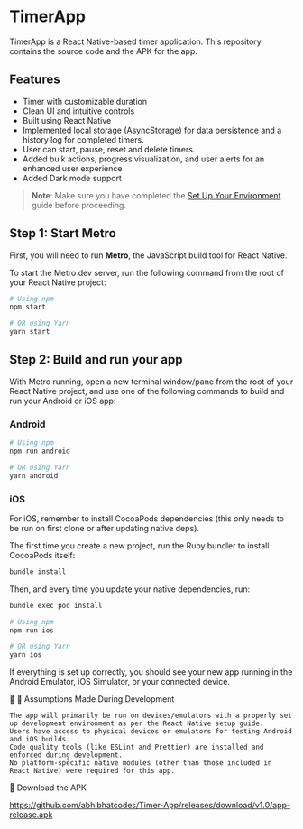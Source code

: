 # TimerApp

TimerApp is a React Native-based timer application. This repository contains the source code and the APK for the app.

## Features
- Timer with customizable duration
- Clean UI and intuitive controls
- Built using React Native
- Implemented local storage (AsyncStorage) for data persistence and a history log for completed timers.
- User can start, pause, reset and delete timers.
- Added bulk actions, progress visualization, and user alerts for an enhanced user experience
- Added Dark mode support
  


> **Note**: Make sure you have completed the [Set Up Your Environment](https://reactnative.dev/docs/set-up-your-environment) guide before proceeding.

## Step 1: Start Metro

First, you will need to run **Metro**, the JavaScript build tool for React Native.

To start the Metro dev server, run the following command from the root of your React Native project:

```sh
# Using npm
npm start

# OR using Yarn
yarn start
```

## Step 2: Build and run your app

With Metro running, open a new terminal window/pane from the root of your React Native project, and use one of the following commands to build and run your Android or iOS app:

### Android

```sh
# Using npm
npm run android

# OR using Yarn
yarn android
```

### iOS

For iOS, remember to install CocoaPods dependencies (this only needs to be run on first clone or after updating native deps).

The first time you create a new project, run the Ruby bundler to install CocoaPods itself:

```sh
bundle install
```

Then, and every time you update your native dependencies, run:

```sh
bundle exec pod install
```

```sh
# Using npm
npm run ios

# OR using Yarn
yarn ios
```

If everything is set up correctly, you should see your new app running in the Android Emulator, iOS Simulator, or your connected device.

🤔 🤔 Assumptions Made During Development

    The app will primarily be run on devices/emulators with a properly set up development environment as per the React Native setup guide.
    Users have access to physical devices or emulators for testing Android and iOS builds.
    Code quality tools (like ESLint and Prettier) are installed and enforced during development.
    No platform-specific native modules (other than those included in React Native) were required for this app.

🔗 Download the APK

https://github.com/abhibhatcodes/Timer-App/releases/download/v1.0/app-release.apk

